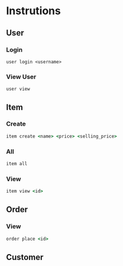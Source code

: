 # Instrutions

## User

### Login

```
user login <username>
```
### View User

```
user view
```

## Item

### Create

```cmd
item create <name> <price> <selling_price>
```

### All

```cmd
item all
```

### View

```cmd
item view <id>
```

## Order


### View

```cmd
order place <id>
```

## Customer